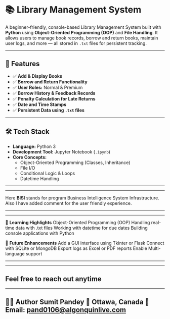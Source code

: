 # 📚 Library Management System

A beginner-friendly, console-based Library Management System built with **Python** using **Object-Oriented Programming (OOP)** and **File Handling**. It allows users to manage book records, borrow and return books, maintain user logs, and more — all stored in `.txt` files for persistent tracking.

---

## 🚀 Features

- ✅ **Add & Display Books**  
- ✅ **Borrow and Return Functionality**
- ✅ **User Roles:** Normal & Premium  
- ✅ **Borrow History & Feedback Records**
- ✅ **Penalty Calculation for Late Returns**
- ✅ **Date and Time Stamps**
- ✅ **Persistent Data using `.txt` files**

---

## 🛠️ Tech Stack

- **Language:** Python 3  
- **Development Tool:** Jupyter Notebook (`.ipynb`)  
- **Core Concepts:**  
  - Object-Oriented Programming (Classes, Inheritance)  
  - File I/O  
  - Conditional Logic & Loops  
  - Datetime Handling  

---

---
Here **BISI** stands for program Business Intelligence System Infrastructure.
Also I have added comment for the user friendly experience.

---

---
🧠 **Learning Highlights**
Object-Oriented Programming (OOP)
Handling real-time data with .txt files
Working with datetime for due dates
Building console applications with Python

🚧 **Future Enhancements**
Add a GUI interface using Tkinter or Flask
Connect with SQLite or MongoDB
Export logs as Excel or PDF reports
Enable Multi-language support

---


---
Feel free to reach out anytime
---

---
🙋‍♂️ Author
Sumit Pandey
📍 Ottawa, Canada
📧 Email: pand0106@algonquinlive.com
---


